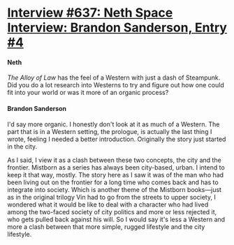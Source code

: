# [Interview #637: Neth Space Interview: Brandon Sanderson, Entry #4](https://www.theoryland.com/intvmain.php?i=637#4)

#### Neth

*The Alloy of Law*
has the feel of a Western with just a dash of Steampunk. Did you do a lot research into Westerns to try and figure out how one could fit into your world or was it more of an organic process?

#### Brandon Sanderson

I'd say more organic. I honestly don't look at it as much of a Western. The part that is in a Western setting, the prologue, is actually the last thing I wrote, feeling I needed a better introduction. Originally the story just started in the city.

As I said, I view it as a clash between these two concepts, the city and the frontier. Mistborn as a series has always been city-based, urban. I intend to keep it that way, mostly. The story here as I saw it was of the man who had been living out on the frontier for a long time who comes back and has to integrate into society. Which is another theme of the Mistborn books—just as in the original trilogy Vin had to go from the streets to upper society, I wondered what it would be like to deal with a character who had lived among the two-faced society of city politics and more or less rejected it, who gets pulled back against his will. So I would say it's less a Western and more a clash between that more simple, rugged lifestyle and the city lifestyle.

